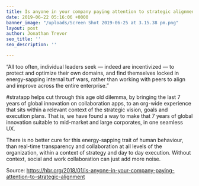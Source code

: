 ```yaml
---
title: Is anyone in your company paying attention to strategic alignment?
date: 2019-06-22 05:16:06 +0000
banner_image: "/uploads/Screen Shot 2019-06-25 at 3.15.38 pm.png"
layout: post
author: Jonathan Trevor
seo_title: ''
seo_description: ''

---
```

“All too often, individual leaders seek — indeed are incentivized — to protect and optimize their own domains, and find themselves locked in energy-sapping internal turf wars, rather than working with peers to align and improve across the entire enterprise.”

\#stratapp helps cut through this age old dilemma, by bringing the last 7 years of global innovation on collaboration apps, to an org-wide experience that sits within a relevant context of the strategic vision, goals and execution plans.  That is, we have found a way to make that 7 years of  global innovation suitable to mid-market and large corporates, in one seamless UX.

There is no better cure for this energy-sapping trait of human behaviour, than real-time transparency and collaboration at all levels of the organization, within a context of strategy and day to day execution.  Without context, social and work collaboration can just add more noise.

Source: https://hbr.org/2018/01/is-anyone-in-your-company-paying-attention-to-strategic-alignment